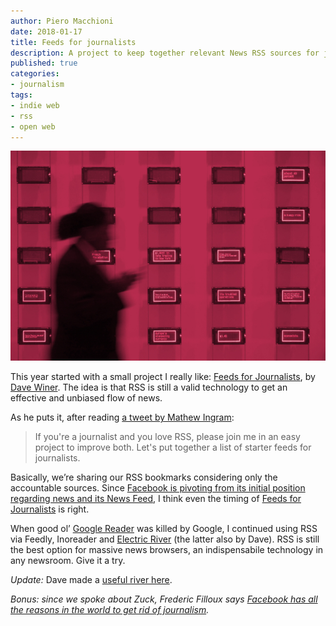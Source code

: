 ```yaml
---
author: Piero Macchioni
date: 2018-01-17
title: Feeds for journalists
description: A project to keep together relevant News RSS sources for journalists.
published: true
categories:
- journalism
tags:
- indie web
- rss
- open web
---
```


![office-for-creative-research-3](/images/vault/office-for-creative-research-3.jpg)

This year started with a small project I really like: [Feeds for Journalists](https://github.com/scripting/feedsForJournalists), by [Dave Winer](http://scripting.com/). The idea is that RSS is still a valid technology to get an effective and unbiased flow of news. 

As he puts it, after reading [a tweet by Mathew Ingram](https://twitter.com/mathewi/status/952214692918734848):

> If you're a journalist and you love RSS, please join me in an easy project to improve both. Let's put together a list of starter feeds for journalists.

Basically, we’re sharing our RSS bookmarks considering  only the accountable sources. Since [Facebook is pivoting from its initial position regarding news and its News Feed](https://www.theverge.com/2018/1/11/16881102/facebook-news-feed-changes-meaningful-interactions), I think even the timing of [Feeds for Journalists](https://github.com/scripting/feedsForJournalists) is right. 

When good ol’ [Google Reader](https://en.wikipedia.org/wiki/Google_Reader) was killed by Google, I continued using RSS via Feedly, Inoreader and [Electric River](http://rss2.io/electric/) (the latter also by Dave). RSS is still the best option for massive news browsers, an indispensabile technology in any newsroom. Give it a try.

_Update:_ Dave made a [useful river here](http://scripting.com/journalists/).

_Bonus: since we spoke about Zuck, Frederic Filloux says [Facebook has all the reasons in the world to get rid of journalism](https://mondaynote.com/facebook-is-done-with-quality-journalism-deal-with-it-afc2475f1f84)._
